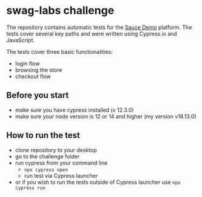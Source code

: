 # swag-labs challenge

The repository contains automatic tests for the [Sauce Demo](https://www.saucedemo.com) platform. The tests cover several key paths and were written using Cypress.io and JavaScript.


The tests cover three basic functionalities:
- login flow
- browsing the store
- checkout flow



Before you start
------------
- make sure you have cypress installed (v 12.3.0)
- make sure your node version is 12 or 14 and higher (my version v18.13.0)

How to run the test
------------
- clone repository to your desktop
- go to the challenge folder
- run cypress from your command line
  - `npx cypress open`
  - run test via Cypress launcher
- or if you wish to run the tests outside of Cypress launcher use `npx cypress run`

